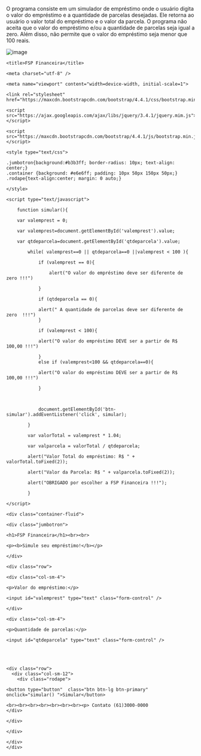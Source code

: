 O programa consiste em um simulador de empréstimo onde o usuário digita o valor do empréstimo e a quantidade
    de parcelas desejadas. Ele retorna ao usuário o valor total do empréstimo e o valor da parcela. O programa
    não aceita que o valor do empréstimo e/ou a quantidade de parcelas seja igual a zero. Além disso, não 
    permite que o valor do empréstimo seja menor que 100 reais.




![image](https://github.com/anafabi1984/meurepositorio/assets/138622444/ee6aba18-8bb1-45a8-b6e8-7fffc8f4f87d)


<!DOCTYPE html>

<html lang="pt-br">

<head>

    <title>FSP Financeira</title>

    <meta charset="utf-8" />

    <meta name="viewport" content="width=device-width, initial-scale=1">

    <link rel="stylesheet" href="https://maxcdn.bootstrapcdn.com/bootstrap/4.4.1/css/bootstrap.min.css">

    <script src="https://ajax.googleapis.com/ajax/libs/jquery/3.4.1/jquery.mim.js"></script>

    <script src="https://maxcdn.bootstrapcdn.com/bootstrap/4.4.1/js/bootstrap.min.js"></script>

    <style type="text/css">

    .jumbotron{background:#b3b3ff; border-radius: 10px; text-align: center;}
    .container {background: #e6e6ff; padding: 10px 50px 150px 50px;}
    .rodape{text-align:center; margin: 0 auto;}
    
    </style>
</head>

    <script type="text/javascript">

        function simular(){
            
        var valemprest = 0;

        var valemprest=document.getElementById('valemprest').value;

        var qtdeparcela=document.getElementById('qtdeparcela').value;

            while( valemprest==0 || qtdeparcela==0 ||valemprest < 100 ){

                if (valemprest == 0){

                    alert("O valor do empréstimo deve ser diferente de zero !!!")

                }

                if (qtdeparcela == 0){

                alert(" A quantidade de parcelas deve ser diferente de zero  !!!")
                }

                if (valemprest < 100){

                alert("O valor do empréstimo DEVE ser a partir de R$ 100,00 !!!")

                }  
                else if (valemprest<100 && qtdeparcela==0){
                
                alert("O valor do empréstimo DEVE ser a partir de R$ 100,00 !!!")
              
                }
            
                    

                document.getElementById('btn-simular').addEventListener('click', simular);

            }

            var valorTotal = valemprest * 1.04;

            var valparcela = valorTotal / qtdeparcela;

            alert("Valor Total do empréstimo: R$ " + valorTotal.toFixed(2));

            alert("Valor da Parcela: R$ " + valparcela.toFixed(2));

            alert("OBRIGADO por escolher a FSP Financeira !!!");

            }

    </script>

</head>

<body>

    <div class="container-fluid">

    <div class="jumbotron">

    <h1>FSP Financeira</h1><br><br>

    <p><b>Simule seu empréstimo!</b></p>

    </div>

    <div class="row">

    <div class="col-sm-4">

    <p>Valor do empréstimo:</p>

    <input id="valemprest" type="text" class="form-control" />
    
    </div>
    
    <div class="col-sm-4">

    <p>Quantidade de parcelas:</p>

    <input id="qtdeparcela" type="text" class="form-control" />

</div>
</div>
   <br>
   <br>
   
    <div class="row">
      <div class="col-sm-12">
        <div class="rodape">
      
    <button type="button"  class="btn btn-lg btn-primary"  onclick="simular() ">Simular</button>

    <br><br><br><br><br><br><br><p> Contato (61)3000-0000
    </div>
       
    </div>

    </div>

    </div>
    </div>

</body>

</body>

</html>


